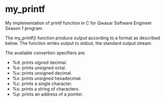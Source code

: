 # my_printf
My implementation of printf function in C for Qwasar Software Engineer Season 1 program.

The my_printf() function produce output according to a format as described below. The function writes output to stdout, the standard output stream.

The available convertion specifiers are:

* %d: prints signed decimal.
* %o: prints unsigned octal.
* %u: prints unsigned decimal.
* %x: prints unsigned hexadecimal.
* %c: prints a single character.
* %s: prints a string of characters.
* %p: prints an address of a pointer. 
